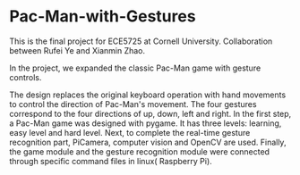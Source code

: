# Pac-Man-with-Gestures
This is the final project for ECE5725 at Cornell University.
Collaboration between Rufei Ye and Xianmin Zhao.

In the project, we expanded the classic Pac-Man game with gesture controls. 

The design replaces the original keyboard operation with hand movements to control the direction of Pac-Man's movement. The four gestures correspond to the four directions of up, down, left and right. In  the  first  step, a Pac-Man game was designed with pygame. It has three levels: learning, easy level and hard level. Next, to complete the real-time gesture recognition part, PiCamera, computer vision and OpenCV are used. Finally, the game module and the gesture recognition module were connected through specific command files in linux( Raspberry Pi).

